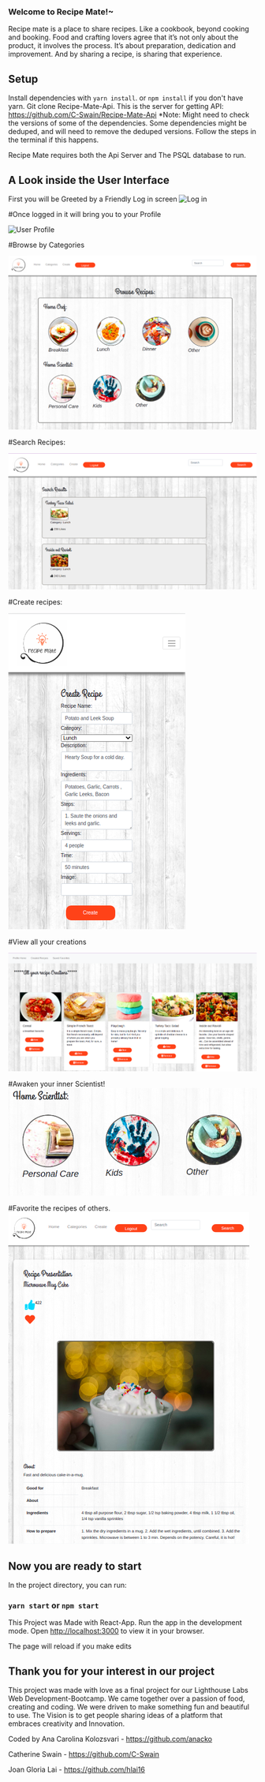 ### Welcome to Recipe Mate!~

Recipe mate is a place to share recipes. Like a cookbook, beyond cooking and booking.
Food and crafting lovers agree that it’s not only about the product, it involves the process. It’s about preparation, dedication and improvement. And by sharing a recipe, is sharing that experience.


## Setup

Install dependencies with `yarn install`. or `npm install` if you don't have yarn.
Git clone Recipe-Mate-Api. This is the server for getting API: https://github.com/C-Swain/Recipe-Mate-Api
*Note: Might need to check the versions of some of the dependencies. Some dependencies might be deduped, and will need to remove the deduped versions. Follow the steps in the terminal if this happens.

Recipe Mate requires both the Api Server and The PSQL database to run.

## A Look inside the User Interface

First you will be Greeted by a Friendly Log in screen
![Log in]()


#Once logged in it will bring you to your Profile 

![User Profile]()


#Browse by Categories

![Browse Recipes](https://github.com/hlai16/Recipe-Mate---LHL-Final/blob/master/screenshots/BrowseFromDesktop2.png)


#Search Recipes:

![Search Results](https://github.com/hlai16/Recipe-Mate---LHL-Final/blob/master/screenshots/desktopSearch.png)

#Create recipes:

![Add Recipe](https://github.com/hlai16/Recipe-Mate---LHL-Final/blob/master/screenshots/FilledCreateMobile.png)

#View all your creations

![Creations](https://github.com/hlai16/Recipe-Mate---LHL-Final/blob/master/screenshots/allRecipesDesktop.png)


#Awaken your inner Scientist! 
![Home Scientest](https://github.com/hlai16/Recipe-Mate---LHL-Final/blob/master/screenshots/Home%20Scientist.png)


#Favorite the recipes of others. 
![Favorite](https://github.com/hlai16/Recipe-Mate---LHL-Final/blob/master/screenshots/Favourite.png?raw=true)


## Now you are ready to start

In the project directory, you can run:

### `yarn start` or `npm start`
This Project was Made with React-App. 
Run the app in the development mode. Open [http://localhost:3000](http://localhost:3000) to view it in your browser.

The page will reload if you make edits



## Thank you for your interest in our project

This project was made with love as a final project for our Lighthouse Labs Web Development-Bootcamp. 
We came together over a passion of food, creating and coding. We were driven to make something fun and beautiful to use. The Vision is to get people sharing ideas of a platform that embraces creativity and Innovation. 

Coded by 
Ana Carolina Kolozsvari -  https://github.com/anacko

Catherine Swain -          https://github.com/C-Swain

Joan Gloria Lai -          https://github.com/hlai16
